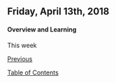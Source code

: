 ## Friday, April 13th, 2018
#### Overview and Learning
This week 





[Previous](/marchThirty.md)<br>
<!--[Next](/aprilThirteen.md)<br>-->
[Table of Contents](/readme.md)